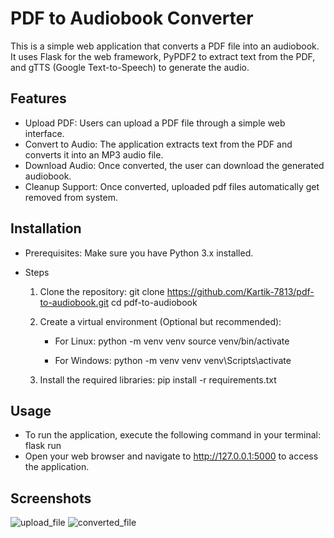 # PDF to Audiobook Converter
This is a simple web application that converts a PDF file into an audiobook. It uses Flask for the web framework, PyPDF2 to extract text from the PDF, and gTTS (Google Text-to-Speech) to generate the audio.

## Features
- Upload PDF: Users can upload a PDF file through a simple web interface.
- Convert to Audio: The application extracts text from the PDF and converts it into an MP3 audio file.
- Download Audio: Once converted, the user can download the generated audiobook.
- Cleanup Support: Once converted, uploaded pdf files automatically get removed from system.

## Installation
- Prerequisites: Make sure you have Python 3.x installed.

- Steps
  1. Clone the repository:
    git clone https://github.com/Kartik-7813/pdf-to-audiobook.git
    cd pdf-to-audiobook

  2. Create a virtual environment (Optional but recommended):
     - For Linux: 
       python -m venv venv
       source venv/bin/activate

     - For Windows:
       python -m venv venv
       venv\Scripts\activate

  3. Install the required libraries:
     pip install -r requirements.txt
     
## Usage
- To run the application, execute the following command in your terminal:
flask run
- Open your web browser and navigate to http://127.0.0.1:5000 to access the application.

## Screenshots
![upload_file](files://C:/Users/jzhang/Desktop/Isolated.png)
![converted_file](files://C:/Users/jzhang/Desktop/Isolated.png)
